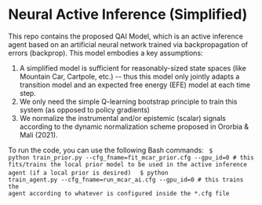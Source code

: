 # Neural Active Inference (Simplified)
This repo contains the proposed QAI Model, which is an active inference agent based on an artificial neural network trained via backpropagation of errors (backprop). This model embodies a key assumptions:
1) A simplified model is sufficient for reasonably-sized state spaces (like Mountain Car, Cartpole, etc.) -- thus this model only jointly adapts a transition model and an expected free energy (EFE) model at each time step.
2) We only need the simple Q-learning bootstrap principle to train this system (as opposed to policy gradients)
3) We normalize the instrumental and/or epistemic (scalar) signals according to the dynamic normalization scheme proposed in Ororbia & Mali (2021).

To run the code, you can use the following Bash commands:
<code>
$ python train_prior.py --cfg_fname=fit_mcar_prior.cfg --gpu_id=0  # this fits/trains the local prior model to be used in the active inference agent (if a local prior is desired) 
</code>
<code>
$ python train_agent.py --cfg_fname=run_mcar_ai.cfg --gpu_id=0  # this trains the agent according to whatever is configured inside the *.cfg file
</code>
